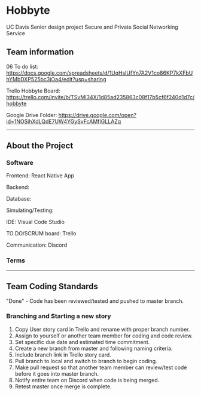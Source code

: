 # Hobbyte
UC Davis Senior design project
Secure and Private Social Networking Service

## Team information

06 To do list:
https://docs.google.com/spreadsheets/d/1UqHslUfYn7A2V1co86KP7kXFbUhYMbDXP525bc3jOa4/edit?usp=sharing

Trello Hobbyte Board:
https://trello.com/invite/b/TSvMI34X/1d85ad235863c08f17b5cf6f240d1d7c/hobbyte

Google Drive Folder:
https://drive.google.com/open?id=1NOSihXdLQdE7UW4YGySvFcAMfIGLLAZq

--- 

## About the Project

### Software 

Frontend: React Native App 

Backend: 

Database: 

Simulating/Testing:

IDE: Visual Code Studio

TO DO/SCRUM board: Trello 

Communication: Discord 

### Terms

---

## Team Coding Standards 

"Done" - Code has been reviewed/tested and pushed to master branch.

### Branching and Starting a new story

1. Copy User story card in Trello and rename with proper branch number. 
2. Assign to yourself or another team member for coding and code review. 
3. Set specific due date and estimated time commitment. 
4. Create a new branch from master and following naming criteria. 
5. Include branch link in Trello story card. 
6. Pull branch to local and switch to branch to begin coding. 
7. Make pull request so that another team member can review/test code before it goes into master branch. 
8. Notify entire team on Discord when code is being merged. 
9. Retest master once merge is complete.

